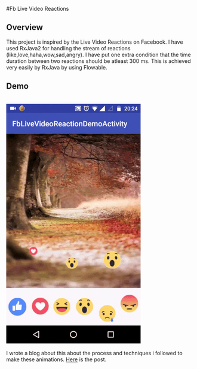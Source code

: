 #Fb Live Video Reactions

## Overview
This project is inspired by the Live Video Reactions on Facebook. I have used RxJava2 for handling the stream of reactions (like,love,haha,wow,sad,angry). I have put one extra condition that the time duration between two reactions should be atleast 300 ms. This is achieved very easily by RxJava by using Flowable<Timed>. 

## Demo
&nbsp; &nbsp; &nbsp; &nbsp; &nbsp; &nbsp; &nbsp; &nbsp; &nbsp; &nbsp; &nbsp; &nbsp; &nbsp; &nbsp; &nbsp; &nbsp; &nbsp; &nbsp; &nbsp; &nbsp; &nbsp; &nbsp; &nbsp; &nbsp; ![](fb_live_video_reactions.gif)

I wrote a blog about this about the process and techniques i followed to make these animations. [Here](https://medium.com/@anshuljain/rxjava2-demo-1-facebook-live-video-emoticons-streams-10f5211bc62#.mwgmwi7pa) is the post.


